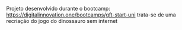 Projeto desenvolvido durante o bootcamp:  https://digitalinnovation.one/bootcamps/gft-start-uni
trata-se de uma recriação do jogo do dinossauro sem internet